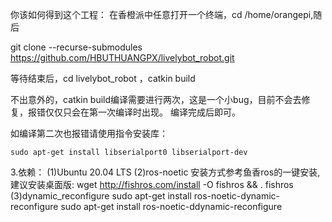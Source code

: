 你该如何得到这个工程：
在香橙派中任意打开一个终端，cd /home/orangepi,随后

git clone --recurse-submodules https://github.com/HBUTHUANGPX/livelybot_robot.git

等待结束后，cd livelybot_robot ，catkin build

不出意外的，catkin build编译需要进行两次，这是一个小bug，目前不会去修复，报错仅仅只会在第一次编译时出现。 编译完成后即可。



如编译第二次也报错请使用指令安装库：

`sudo apt-get install libserialport0 libserialport-dev`



3.依赖：
(1)Ubuntu 20.04 LTS
(2)ros-noetic
安装方式参考鱼香ros的一键安装,建议安装桌面版:
wget http://fishros.com/install -O fishros && . fishros
(3)dynamic_reconfigure 
sudo apt-get install ros-noetic-dynamic-reconfigure
sudo apt-get install ros-noetic-ddynamic-reconfigure
